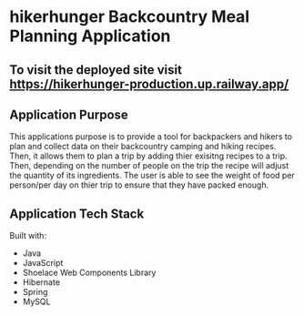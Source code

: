 # hikerhunger Backcountry Meal Planning Application

## To visit the deployed site visit https://hikerhunger-production.up.railway.app/

## Application Purpose
This applications purpose is to provide a tool for backpackers and hikers to plan and collect data on their backcountry camping and hiking recipes. Then, it allows them to plan a trip by adding thier exisitng recipes to a trip. Then, depending on the number of people on the trip the recipe will adjust the quantity of its ingredients. The user is able to see the weight of food per person/per day on thier trip to ensure that they have packed enough. 

## Application Tech Stack
Built with:
- Java
- JavaScript
- Shoelace Web Components Library
- Hibernate
- Spring
- MySQL
